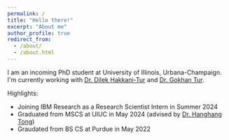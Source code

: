 ```yaml
---
permalink: /
title: "Hello there!"
excerpt: "About me"
author_profile: true
redirect_from: 
  - /about/
  - /about.html
---
```


I am an incoming PhD student at University of Illinois, Urbana-Champaign. I'm currently working with [Dr. Dilek Hakkani-Tur](https://cs.illinois.edu/about/people/faculty/dilek) and [Dr. Gokhan Tur](https://cs.illinois.edu/about/people/all-faculty/gokhan).

Highlights:
- Joining IBM Research as a Research Scientist Intern in Summer 2024
- Graduated from MSCS at UIUC in May 2024 (advised by [Dr. Hanghang Tong](http://tonghanghang.org/))
- Graudated from BS CS at Purdue in May 2022